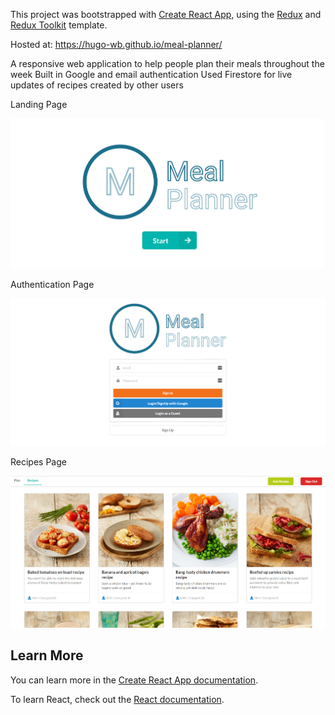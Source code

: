 This project was bootstrapped with [Create React App](https://github.com/facebook/create-react-app), using the [Redux](https://redux.js.org/) and [Redux Toolkit](https://redux-toolkit.js.org/) template.

Hosted at: https://hugo-wb.github.io/meal-planner/

A responsive web application to help people plan their meals throughout the week
Built in Google and email authentication
Used Firestore for live updates of recipes created by other users



Landing Page

![image-20200910182620339](.\pictures\landingPage.png)



Authentication Page

![image-20200910182620339](.\pictures\authenticationPage.png)



Recipes Page

![image-20200910182620339](.\pictures\recipesPage.png)

## Learn More

You can learn more in the [Create React App documentation](https://facebook.github.io/create-react-app/docs/getting-started).

To learn React, check out the [React documentation](https://reactjs.org/).

